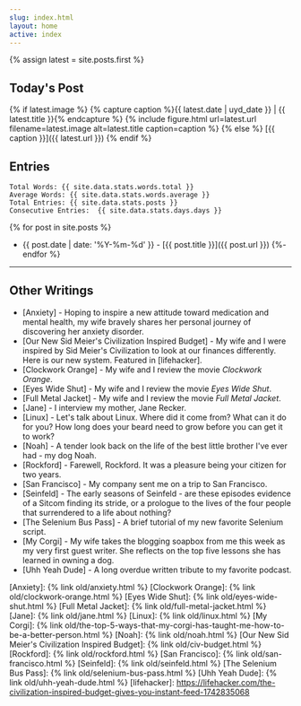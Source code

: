 ```yaml
---
slug: index.html
layout: home
active: index
---
```


{% assign latest = site.posts.first %}

## Today's Post

{% if latest.image %}
{% capture caption %}{{ latest.date | uyd_date }} | {{ latest.title }}{% endcapture %}
{% include figure.html url=latest.url filename=latest.image alt=latest.title caption=caption %}
{% else %}
[{{ caption }}]({{ latest.url }})
{% endif %}

## Entries

    Total Words: {{ site.data.stats.words.total }}
    Average Words: {{ site.data.stats.words.average }}
    Total Entries: {{ site.data.stats.posts }}
    Consecutive Entries:  {{ site.data.stats.days.days }}

{% for post in site.posts %}
- {{ post.date | date: '%Y-%m-%d' }} - [{{ post.title }}]({{ post.url }})
{%- endfor %}

---

## Other Writings

- [Anxiety] - Hoping to inspire a new attitude toward medication and
  mental health, my wife bravely shares her personal journey of
  discovering her anxiety disorder.
- [Our New Sid Meier's Civilization Inspired Budget] - My wife and I
  were inspired by Sid Meier's Civilization to look at our finances
  differently. Here is our new system.  Featured in [lifehacker].
- [Clockwork Orange] - My wife and I review the movie _Clockwork
  Orange_.
- [Eyes Wide Shut] - My wife and I review the movie _Eyes Wide Shut_.
- [Full Metal Jacket] - My wife and I review the movie _Full Metal
  Jacket_.
- [Jane] - I interview my mother, Jane Recker.
- [Linux] - Let's talk about Linux.  Where did it come from?  What can
  it do for you?  How long does your beard need to grow before you can
  get it to work?
- [Noah] - A tender look back on the life of the best little brother
  I've ever had - my dog Noah.
- [Rockford] - Farewell, Rockford.  It was a pleasure being your
  citizen for two years.
- [San Francisco] - My company sent me on a trip to San Francisco.
- [Seinfeld] - The early seasons of Seinfeld - are these episodes
  evidence of a Sitcom finding its stride, or a prologue to the lives of
  the four people that surrendered to a life about nothing?
- [The Selenium Bus Pass] - A brief tutorial of my new favorite
  Selenium script.
- [My Corgi] - My wife takes the blogging soapbox from me this week as
  my very first guest writer.  She reflects on the top five lessons
  she has learned in owning a dog.
- [Uhh Yeah Dude] - A long overdue written tribute to my favorite
  podcast.

[Anxiety]: {% link old/anxiety.html %}
[Clockwork Orange]: {% link old/clockwork-orange.html %}
[Eyes Wide Shut]: {% link old/eyes-wide-shut.html %}
[Full Metal Jacket]: {% link old/full-metal-jacket.html %}
[Jane]: {% link old/jane.html %}
[Linux]: {% link old/linux.html %}
[My Corgi]: {% link old/the-top-5-ways-that-my-corgi-has-taught-me-how-to-be-a-better-person.html %}
[Noah]: {% link old/noah.html %}
[Our New Sid Meier's Civilization Inspired Budget]: {% link old/civ-budget.html %}
[Rockford]: {% link old/rockford.html %}
[San Francisco]: {% link old/san-francisco.html %}
[Seinfeld]: {% link old/seinfeld.html %}
[The Selenium Bus Pass]: {% link old/selenium-bus-pass.html %}
[Uhh Yeah Dude]: {% link old/uhh-yeah-dude.html %}
[lifehacker]: https://lifehacker.com/the-civilization-inspired-budget-gives-you-instant-feed-1742835068
